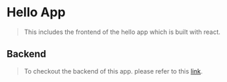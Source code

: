 # Hello App

> This includes the frontend of the hello app which is built with react.

## Backend

> To checkout the backend of this app. please refer to this [link](https://github.com/HammadSiddique/hello-rails-back-end).
